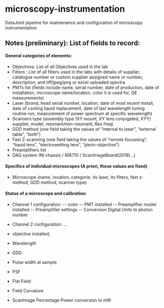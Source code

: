 # microscopy-instrumentation
DataJoint pipeline for maintenance and configuration of microscopy instrumentation


## Notes (preliminary): List of fields to record:

#### General categories of elements:

* Objectives: List of all Objectives used in the lab
* Filters : List of all filters used in the labs with details of supplier, catalogue number or custom supplier assigned name or number, description, and tiff/jpeg/png or excel uploaded spectra
* PMTs list (fields include name, serial number, date of production, date of installation, microscope name/location, color it is used for, QE measurements)
* Laser (brand, head serial number, location, date of most recent install, date of cooling liquid replacement, date of last wavelength tuning routine run, measurement of power spectrum at specific wavelength)
* Scanners type (assembly type (XY mount, XY lens conjugated, XYY) supplier, model, resonant/non-resonant, Res freq)
* GDD method (one field taking the values of “internal to laser”, “external table”, “both”)
* Fast Z-scanning (one field taking the values of “remote focussing”, “liquid lens”, “electrowetting lens”, “piezo-objective”)
* Preamplifiers list 
* DAQ system (NI chassis / NI6710 / ScanImageBoard(2019)...)

#### Specifics of individual microscopes (A priori, these values are fixed)

- Microscope (name, location, categorie, its laser, its filters, fast z-method, GDD method, scanner type)


#### Status of a microscope and  calibration:

- Channel 1 configuration:
  -- color
  -- PMT installed
  -- Preamplifier model installed
  -- Preamplifier settings
  -- Conversion Digital Units to photon number
- Channel 2 configuration: ...

- objective installed,

- Wavelength
- GDD
- Pulse width at sample
- PSF
- Flat Field
- Field Curvature
- ScanImage Percentage Power conversion to mW





